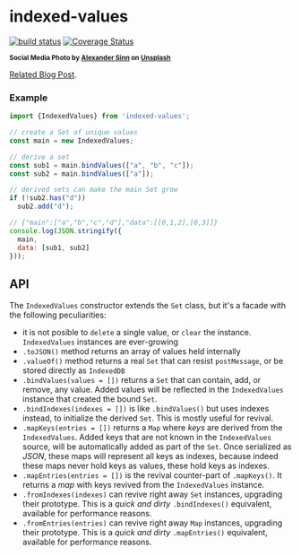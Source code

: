 # indexed-values

[![build status](https://github.com/WebReflection/indexed-values/actions/workflows/node.js.yml/badge.svg)](https://github.com/WebReflection/indexed-values/actions) [![Coverage Status](https://coveralls.io/repos/github/WebReflection/indexed-values/badge.svg?branch=main)](https://coveralls.io/github/WebReflection/indexed-values?branch=main)

<sup>**Social Media Photo by [Alexander Sinn](https://unsplash.com/@swimstaralex) on [Unsplash](https://unsplash.com/)**</sup>

[Related Blog Post](https://webreflection.medium.com/optimizing-json-indexeddb-or-postmessage-698112860899).

### Example

```js
import {IndexedValues} from 'indexed-values';

// create a Set of unique values
const main = new IndexedValues;

// derive a set
const sub1 = main.bindValues(["a", "b", "c"]);
const sub2 = main.bindValues(["a"]);

// derived sets can make the main Set grow
if (!sub2.has("d"))
  sub2.add("d");

// {"main":["a","b","c","d"],"data":[[0,1,2],[0,3]]}
console.log(JSON.stringify({
  main,
  data: [sub1, sub2]
}));
```

## API

The `IndexedValues` constructor extends the `Set` class, but it's a facade with the following peculiarities:

  * it is not posible to `delete` a single value, or `clear` the instance. `IndexedValues` instances are ever-growing
  * `.toJSON()` method returns an array of values held internally
  * `.valueOf()` method returns a real `Set` that can resist `postMessage`, or be stored directly as `IndexedDB`
  * `.bindValues(values = [])` returns a `Set` that can contain, add, or remove, any value. Added values will be reflected in the `IndexedValues` instance that created the bound `Set`.
  * `.bindIndexes(indexes = [])` is like `.bindValues()` but uses indexes instead, to initialize the derived `Set`. This is mostly useful for revival.
  * `.mapKeys(entries = [])` returns a `Map` where *keys* are derived from the `IndexedValues`. Added keys that are not known in the `IndexedValues` source, will be automatically added as part of the `Set`. Once serialized as *JSON*, these maps will represent all keys as indexes, because indeed these maps never hold keys as values, these hold keys as indexes.
  * `.mapEntries(entries = [])` is the revival counter-part of `.mapKeys()`. It returns a *map* with keys revived from the `IndexedValues` instance.
  * `.fromIndexes(indexes)` can revive right away `Set` instances, upgrading their prototype. This is a *quick and dirty* `.bindIndexes()` equivalent, available for performance reasons.
  * `.fromEntries(entries)` can revive right away `Map` instances, upgrading their prototype. This is a *quick and dirty* `.mapEntries()` equivalent, available for performance reasons.
